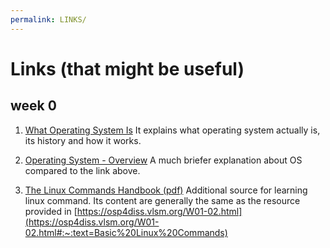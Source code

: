 ```yaml
---
permalink: LINKS/
---
```


# Links (that might be useful)
## week 0
1. [What Operating System Is](https://www.guru99.com/operating-system-tutorial.html)
    It explains what operating system actually is, its history and how it works.
  
2. [Operating System - Overview](https://www.tutorialspoint.com/operating_system/os_overview.htm)
    A much briefer explanation about OS compared to the link above.
  
3. [The Linux Commands Handbook (pdf)](https://bjpcjp.github.io/pdfs/devops/linux-commands-handbook.pdf)
    Additional source for learning linux command. Its content are generally the same as the resource provided in [https://osp4diss.vlsm.org/W01-02.html](https://osp4diss.vlsm.org/W01-02.html#:~:text=Basic%20Linux%20Commands)